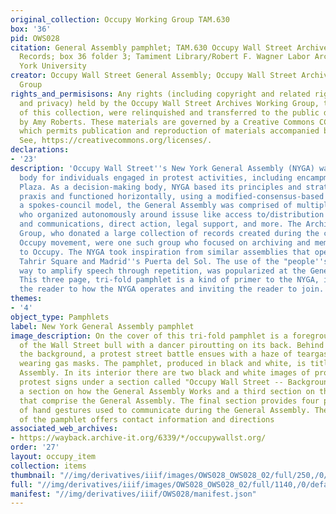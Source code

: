 ```yaml
---
original_collection: Occupy Working Group TAM.630
box: '36'
pid: OWS028
citation: General Assembly pamphlet; TAM.630 Occupy Wall Street Archives Working Group
  Records; box 36 folder 3; Tamiment Library/Robert F. Wagner Labor Archives, New
  York University
creator: Occupy Wall Street General Assembly; Occupy Wall Street Archives Working
  Group
rights_and_permisisons: Any rights (including copyright and related rights to publicity
  and privacy) held by the Occupy Wall Street Archives Working Group, the creator
  of this collection, were relinquished and transferred to the public domain in 2013
  by Amy Roberts. These materials are governed by a Creative Commons CC0 license,
  which permits publication and reproduction of materials accompanied by full attribution.
  See, https://creativecommons.org/licenses/.
declarations:
- '23'
description: 'Occupy Wall Street''s New York General Assembly (NYGA) was the decision-making
  body for individuals engaged in protest activities, including encampment, at Liberty
  Plaza. As a decision-making body, NYGA based its principles and strategies in anarchist
  praxis and functioned horizontally, using a modified-consensus-based system. In
  a spokes-council model, the General Assembly was comprised of multiple working groups
  who organized autonomously around issuse like access to/distribution of food, media
  and communications, direct action, legal support, and more. The Archives Working
  Group, who donated a large collection of records created during the course of the
  Occupy movement, were one such group who focused on archiving and memory work related
  to Occupy. The NYGA took inspiration from similar assemblies that operated in Egypt''s
  Tahrir Square and Madrid''s Puerta del Sol. The use of the "people''s mic," an organic
  way to amplify speech through repetition, was popularized at the General Assembly.
  This three page, tri-fold pamphlet is a kind of primer to the NYGA, introducing
  the reader to how the NYGA operates and inviting the reader to join. '
themes:
- '4'
object_type: Pamphlets
label: New York General Assembly pamphlet
image_description: On the cover of this tri-fold pamphlet is a foregrounded image
  of the Wall Street bull with a dancer piroutting on its back. Behind the bull, in
  the background, a protest street battle ensues with a haze of teargas and protestors
  wearing gas masks. The pamphlet, produced in black and white, is titled NYC General
  Assembly. In its interior there are two black and white images of protestors holding
  protest signs under a section called "Occupy Wall Street -- Background." There is
  a section on how the General Assembly Works and a third section on the various groups
  that comprise the General Assembly. The final section provides four photographs
  of hand gestures used to communicate during the General Assembly. The back page
  of the pamphlet offers contact information and directions
associated_web_archives:
- https://wayback.archive-it.org/6339/*/occupywallst.org/
order: '27'
layout: occupy_item
collection: items
thumbnail: "//img/derivatives/iiif/images/OWS028_OWS028_02/full/250,/0/default.jpg"
full: "//img/derivatives/iiif/images/OWS028_OWS028_02/full/1140,/0/default.jpg"
manifest: "//img/derivatives/iiif/OWS028/manifest.json"
---
```

